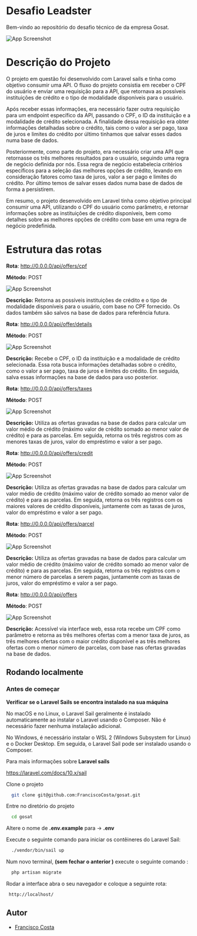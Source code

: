 
# Desafio Leadster

Bem-vindo ao repositório do desafio técnico de da empresa Gosat.

![App Screenshot](https://www.gosat.org/wp-content/uploads/2022/03/gosat-logo-1.png)



# Descrição do Projeto

O projeto em questão foi desenvolvido com Laravel sails e tinha como objetivo consumir uma API. O fluxo do projeto consistia em receber o CPF do usuário e enviar uma requisição para a API, que retornava as possíveis instituições de crédito e o tipo de modalidade disponíveis para o usuário.

Após receber essas informações, era necessário fazer outra requisição para um endpoint específico da API, passando o CPF, o ID da instituição e a modalidade de crédito selecionada. A finalidade dessa requisição era obter informações detalhadas sobre o crédito, tais como o valor a ser pago, taxa de juros e limites do crédito por último tinhamos que salvar esses dados numa base de dados.

Posteriormente, como parte do projeto, era necessário criar uma API que retornasse os três melhores resultados para o usuário, seguindo uma regra de negócio definida por nós. Essa regra de negócio estabelecia critérios específicos para a seleção das melhores opções de crédito, levando em consideração fatores como taxa de juros, valor a ser pago e limites do crédito. Por último temos de salvar esses dados numa base de dados de forma a persistirem.

Em resumo, o projeto desenvolvido em Laravel tinha como objetivo principal consumir uma API, utilizando o CPF do usuário como parâmetro, e retornar informações sobre as instituições de crédito disponíveis, bem como detalhes sobre as melhores opções de crédito com base em uma regra de negócio predefinida.




# Estrutura das rotas

**Rota**: http://0.0.0.0/api/offers/cpf

**Método**: POST

![App Screenshot](https://i.ibb.co/zsdvKzF/image.png)

**Descrição:**  Retorna as possíveis instituições de crédito e o tipo de modalidade disponíveis para o usuário, com base no CPF fornecido. Os dados também são salvos na base de dados para referência futura.


**Rota**: http://0.0.0.0/api/offer/details

**Método**: POST

![App Screenshot](https://i.ibb.co/pxSN9SX/image.png)

**Descrição:** 
Recebe o CPF, o ID da instituição e a modalidade de crédito selecionada. Essa rota busca informações detalhadas sobre o crédito, como o valor a ser pago, taxa de juros e limites do crédito. Em seguida, salva essas informações na base de dados para uso posterior.

**Rota**: http://0.0.0.0/api/offers/taxes

**Método**: POST

![App Screenshot](https://i.ibb.co/Kr8M2Pj/image.png)

**Descrição:**  Utiliza as ofertas gravadas na base de dados para calcular um valor médio de crédito (máximo valor de crédito somado ao menor valor de crédito) e para as parcelas. Em seguida, retorna os três registros com as menores taxas de juros, valor do empréstimo e valor a ser pago.

**Rota**: http://0.0.0.0/api/offers/credit

**Método**: POST

![App Screenshot](https://i.ibb.co/pfJB4rH/image.png)

**Descrição:**  Utiliza as ofertas gravadas na base de dados para calcular um valor médio de crédito (máximo valor de crédito somado ao menor valor de crédito) e para as parcelas. Em seguida, retorna os três registros com os maiores valores de crédito disponíveis, juntamente com as taxas de juros, valor do empréstimo e valor a ser pago.

**Rota**: http://0.0.0.0/api/offers/parcel

**Método**: POST

![App Screenshot](https://i.ibb.co/tqfYdcV/image.png)

**Descrição:**  Utiliza as ofertas gravadas na base de dados para calcular um valor médio de crédito (máximo valor de crédito somado ao menor valor de crédito) e para as parcelas. Em seguida, retorna os três registros com o menor número de parcelas a serem pagas, juntamente com as taxas de juros, valor do empréstimo e valor a ser pago.

**Rota**: http://0.0.0.0/api/offers

**Método**: POST

![App Screenshot](https://i.ibb.co/4pTnMFF/image.png)

**Descrição:**  Acessível via interface web, essa rota recebe um CPF como parâmetro e retorna as três melhores ofertas com a menor taxa de juros, as três melhores ofertas com o maior crédito disponível e as três melhores ofertas com o menor número de parcelas, com base nas ofertas gravadas na base de dados.

## Rodando localmente

### Antes de começar

**Verificar se o Laravel Sails se encontra instalado na sua máquina**

No macOS e no Linux, o Laravel Sail geralmente é instalado automaticamente ao instalar o Laravel usando o Composer. Não é necessário fazer nenhuma instalação adicional.

No Windows, é necessário instalar o WSL 2 (Windows Subsystem for Linux) e o Docker Desktop. Em seguida, o Laravel Sail pode ser instalado usando o Composer.

Para mais informações sobre **Laravel sails** 

https://laravel.com/docs/10.x/sail



Clone o projeto

```bash
  git clone git@github.com:FranciscoCosta/gosat.git
```

Entre no diretório do projeto

```bash
  cd gosat
```

Altere o nome de **.env.example**  para -> **.env**


Execute o seguinte comando para iniciar os contêineres do Laravel Sail:

```bash
  ./vendor/bin/sail up
```

Num novo terminal, **(sem fechar o anterior )** execute o seguinte comando :

```bash
  php artisan migrate

```
Rodar a interface abra o seu navegador e coloque a seguinte rota: 

```bash
 http://localhost/
```




## Autor

- [Francisco Costa](https://github.com/FranciscoCosta/)

